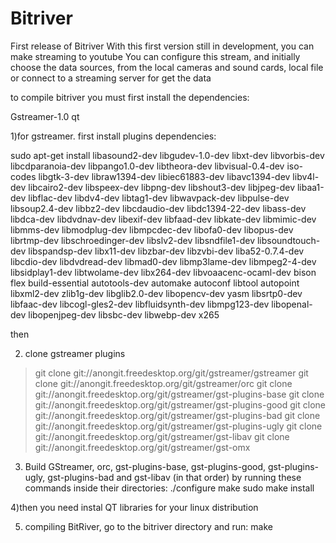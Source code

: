 # Bitriver

First release of Bitriver
With this first version still in development, you can make streaming to youtube
You can configure this stream, and initially choose the data sources, from the local cameras and sound cards, local file or connect to a streaming server for  get the data

to compile bitriver you must first install the dependencies:

Gstreamer-1.0 
qt 

1)for gstreamer. first install plugins dependencies:

sudo apt-get install libasound2-dev libgudev-1.0-dev libxt-dev libvorbis-dev libcdparanoia-dev libpango1.0-dev libtheora-dev libvisual-0.4-dev iso-codes libgtk-3-dev libraw1394-dev libiec61883-dev libavc1394-dev libv4l-dev libcairo2-dev libspeex-dev libpng-dev libshout3-dev libjpeg-dev libaa1-dev libflac-dev libdv4-dev libtag1-dev libwavpack-dev libpulse-dev libsoup2.4-dev libbz2-dev libcdaudio-dev libdc1394-22-dev  libass-dev libdca-dev libdvdnav-dev libexif-dev libfaad-dev  libkate-dev libmimic-dev libmms-dev libmodplug-dev libmpcdec-dev libofa0-dev libopus-dev librtmp-dev libschroedinger-dev libslv2-dev libsndfile1-dev libsoundtouch-dev libspandsp-dev libx11-dev  libzbar-dev libzvbi-dev liba52-0.7.4-dev libcdio-dev libdvdread-dev libmad0-dev libmp3lame-dev libmpeg2-4-dev libsidplay1-dev libtwolame-dev libx264-dev libvoaacenc-ocaml-dev bison flex build-essential autotools-dev automake autoconf libtool autopoint libxml2-dev zlib1g-dev libglib2.0-dev libopencv-dev yasm libsrtp0-dev libfaac-dev libcogl-gles2-dev libfluidsynth-dev libmpg123-dev libopenal-dev libopenjpeg-dev libsbc-dev libwebp-dev x265 


then

2) clone gstreamer plugins
> git clone git://anongit.freedesktop.org/git/gstreamer/gstreamer
> git clone git://anongit.freedesktop.org/git/gstreamer/orc
> git clone git://anongit.freedesktop.org/git/gstreamer/gst-plugins-base
> git clone git://anongit.freedesktop.org/git/gstreamer/gst-plugins-good
> git clone git://anongit.freedesktop.org/git/gstreamer/gst-plugins-bad
> git clone git://anongit.freedesktop.org/git/gstreamer/gst-plugins-ugly
> git clone git://anongit.freedesktop.org/git/gstreamer/gst-libav
> git clone git://anongit.freedesktop.org/git/gstreamer/gst-omx

3) Build GStreamer, orc, gst-plugins-base, gst-plugins-good,
gst-plugins-ugly, gst-plugins-bad and gst-libav (in that order) by running these commands
inside their directories:
    ./configure
    make
    sudo make install

4)then you need instal QT libraries for your linux distribution

5) compiling BitRiver, go to the bitriver directory and run:
      make
